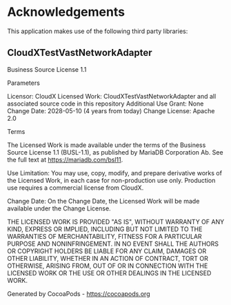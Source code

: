 # Acknowledgements
This application makes use of the following third party libraries:

## CloudXTestVastNetworkAdapter

Business Source License 1.1

Parameters

Licensor: CloudX
Licensed Work: CloudXTestVastNetworkAdapter and all associated source code in this repository
Additional Use Grant: None
Change Date: 2028-05-10 (4 years from today)
Change License: Apache 2.0

Terms

The Licensed Work is made available under the terms of the Business Source License 1.1 (BUSL-1.1), as published by MariaDB Corporation Ab. See the full text at https://mariadb.com/bsl11.

Use Limitation: You may use, copy, modify, and prepare derivative works of the Licensed Work, in each case for non-production use only. Production use requires a commercial license from CloudX.

Change Date: On the Change Date, the Licensed Work will be made available under the Change License.

THE LICENSED WORK IS PROVIDED "AS IS", WITHOUT WARRANTY OF ANY KIND, EXPRESS OR IMPLIED, INCLUDING BUT NOT LIMITED TO THE WARRANTIES OF MERCHANTABILITY, FITNESS FOR A PARTICULAR PURPOSE AND NONINFRINGEMENT. IN NO EVENT SHALL THE AUTHORS OR COPYRIGHT HOLDERS BE LIABLE FOR ANY CLAIM, DAMAGES OR OTHER LIABILITY, WHETHER IN AN ACTION OF CONTRACT, TORT OR OTHERWISE, ARISING FROM, OUT OF OR IN CONNECTION WITH THE LICENSED WORK OR THE USE OR OTHER DEALINGS IN THE LICENSED WORK.

Generated by CocoaPods - https://cocoapods.org
